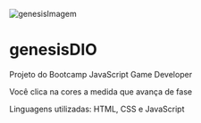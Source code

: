 ![genesisImagem](https://user-images.githubusercontent.com/65916297/120928752-5f4d8800-c6bc-11eb-8ab0-b43d018f5a43.PNG)
# genesisDIO
Projeto do Bootcamp JavaScript Game Developer

Você clica na cores a medida que avança de fase 

Linguagens utilizadas: HTML, CSS e JavaScript
